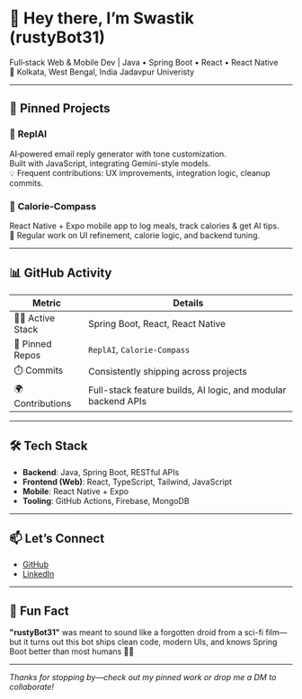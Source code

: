 # 👋 Hey there, I’m Swastik (rustyBot31)

Full‑stack Web & Mobile Dev | Java • Spring Boot • React • React Native  
📍 Kolkata, West Bengal, India
Jadavpur Univeristy

---

## 🚀 Pinned Projects

### 🔹 **ReplAI**
AI‑powered email reply generator with tone customization.  
Built with JavaScript, integrating Gemini-style models.  
💡 Frequent contributions: UX improvements, integration logic, cleanup commits.

### 🔹 **Calorie‑Compass**
React Native + Expo mobile app to log meals, track calories & get AI tips.  
🔄 Regular work on UI refinement, calorie logic, and backend tuning.

---

## 📊 GitHub Activity

| Metric | Details |
|--------|---------|
| 🧑‍💻 Active Stack | Spring Boot, React, React Native |
| 💾 Pinned Repos | `ReplAI`, `Calorie-Compass` |
| ⏱️ Commits | Consistently shipping across projects |
| 🌍 Contributions | Full-stack feature builds, AI logic, and modular backend APIs |

---

## 🛠️ Tech Stack

- **Backend**: Java, Spring Boot, RESTful APIs  
- **Frontend (Web)**: React, TypeScript, Tailwind, JavaScript  
- **Mobile**: React Native + Expo  
- **Tooling**: GitHub Actions, Firebase, MongoDB

---

## 📫 Let’s Connect

- [GitHub](https://github.com/rustyBot31)
- [LinkedIn](https://www.linkedin.com/in/swastik-bose/)

---

## 🎉 Fun Fact

**"rustyBot31"** was meant to sound like a forgotten droid from a sci-fi film—but it turns out this bot ships clean code, modern UIs, and knows Spring Boot better than most humans 🚀🤖

---

*Thanks for stopping by—check out my pinned work or drop me a DM to collaborate!*
